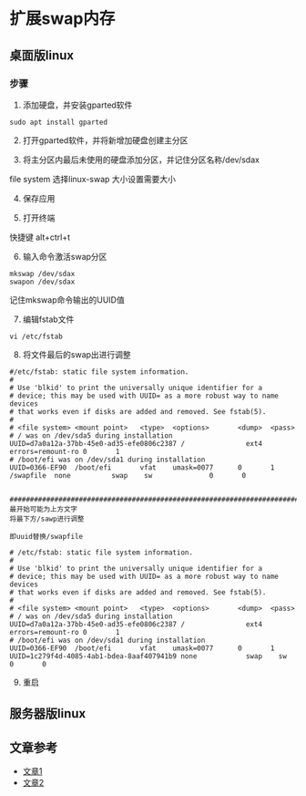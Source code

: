 # 扩展swap内存

## 桌面版linux

### 步骤

1. 添加硬盘，并安装gparted软件

```shell
sudo apt install gparted
```

2. 打开gparted软件，并将新增加硬盘创建主分区

3. 将主分区内最后未使用的硬盘添加分区，并记住分区名称/dev/sdax

file system 选择linux-swap
大小设置需要大小

4. 保存应用

5. 打开终端

快捷键 alt+ctrl+t

6. 输入命令激活swap分区 

```shell
mkswap /dev/sdax
swapon /dev/sdax
```

记住mkswap命令输出的UUID值


7. 编辑fstab文件

```shell
vi /etc/fstab
```

8. 将文件最后的swap出进行调整

```text
#/etc/fstab: static file system information.
#
# Use 'blkid' to print the universally unique identifier for a
# device; this may be used with UUID= as a more robust way to name devices
# that works even if disks are added and removed. See fstab(5).
#
# <file system> <mount point>   <type>  <options>       <dump>  <pass>
# / was on /dev/sda5 during installation
UUID=d7a0a12a-37bb-45e0-ad35-efe0806c2387 /               ext4    errors=remount-ro 0       1
# /boot/efi was on /dev/sda1 during installation
UUID=0366-EF90  /boot/efi       vfat    umask=0077      0       1
/swapfile  none          swap    sw              0       0


#######################################################################
最开始可能为上方文字
将最下方/sawp进行调整

即uuid替换/swapfile

# /etc/fstab: static file system information.
#
# Use 'blkid' to print the universally unique identifier for a
# device; this may be used with UUID= as a more robust way to name devices
# that works even if disks are added and removed. See fstab(5).
#
# <file system> <mount point>   <type>  <options>       <dump>  <pass>
# / was on /dev/sda5 during installation
UUID=d7a0a12a-37bb-45e0-ad35-efe0806c2387 /               ext4    errors=remount-ro 0       1
# /boot/efi was on /dev/sda1 during installation
UUID=0366-EF90  /boot/efi       vfat    umask=0077      0       1
UUID=1c279f4d-4085-4ab1-bdea-8aaf407941b9 none            swap    sw              0       0

```

9. 重启

## 服务器版linux






## 文章参考

* [文章1](https://blog.51cto.com/u_15934347/6006404)
* [文章2](https://zhuanlan.zhihu.com/p/600750318)

